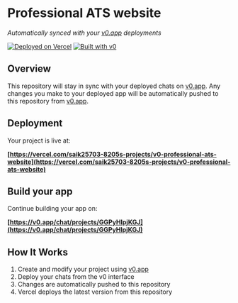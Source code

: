 # Professional ATS website

*Automatically synced with your [v0.app](https://v0.app) deployments*

[![Deployed on Vercel](https://img.shields.io/badge/Deployed%20on-Vercel-black?style=for-the-badge&logo=vercel)](https://vercel.com/saik25703-8205s-projects/v0-professional-ats-website)
[![Built with v0](https://img.shields.io/badge/Built%20with-v0.app-black?style=for-the-badge)](https://v0.app/chat/projects/GGPyHlpjKGJ)

## Overview

This repository will stay in sync with your deployed chats on [v0.app](https://v0.app).
Any changes you make to your deployed app will be automatically pushed to this repository from [v0.app](https://v0.app).

## Deployment

Your project is live at:

**[https://vercel.com/saik25703-8205s-projects/v0-professional-ats-website](https://vercel.com/saik25703-8205s-projects/v0-professional-ats-website)**

## Build your app

Continue building your app on:

**[https://v0.app/chat/projects/GGPyHlpjKGJ](https://v0.app/chat/projects/GGPyHlpjKGJ)**

## How It Works

1. Create and modify your project using [v0.app](https://v0.app)
2. Deploy your chats from the v0 interface
3. Changes are automatically pushed to this repository
4. Vercel deploys the latest version from this repository